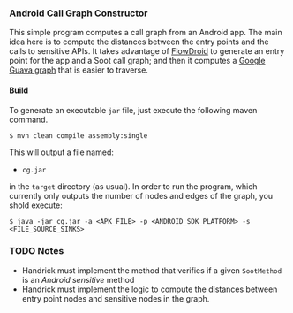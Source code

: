 ### Android Call Graph Constructor

This simple program computes a call graph from an Android app. The main idea here is to compute the distances 
between the entry points and the calls to sensitive APIs. It takes advantage of [FlowDroid](https://github.com/secure-software-engineering/FlowDroid) 
to generate an entry point for the app and a Soot call graph; and then it 
computes a [Google Guava graph](https://github.com/google/guava/wiki/GraphsExplained) that is easier to traverse. 

#### Build 

To generate an executable `jar` file, just execute the following 
maven command. 

```{shell}
$ mvn clean compile assembly:single
```

This will output a file named: 

   * `cg.jar`

in the `target` directory (as usual). In order to run the program, which currently only outputs the number of nodes and edges of the graph, 
you shold execute: 

````{shell}
$ java -jar cg.jar -a <APK_FILE> -p <ANDROID_SDK_PLATFORM> -s <FILE_SOURCE_SINKS>
````

### TODO Notes

   * Handrick must implement the method that verifies if a given `SootMethod` is an _Android sensitive_ method
   * Handrick must implement the logic to compute the distances between entry point nodes and sensitive nodes in the graph. 